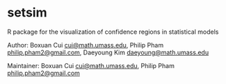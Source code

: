setsim
======

R package for the visualization of confidence regions in statistical models

Author: Boxuan Cui <cui@math.umass.edu>, Philip Pham <philip.pham2@gmail.com>, Daeyoung Kim <daeyoung@math.umass.edu>

Maintainer: Boxuan Cui <cui@math.umass.edu>, Philip Pham <philip.pham2@gmail.com>
